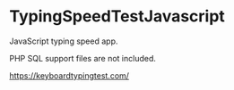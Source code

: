 # TypingSpeedTestJavascript
JavaScript typing speed app.

PHP SQL support files are not included.

 https://keyboardtypingtest.com/
